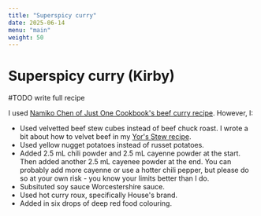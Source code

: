 ```yaml
---
title: "Superspicy curry"
date: 2025-06-14
menu: "main"
weight: 50
---
```


# Superspicy curry (Kirby)

#TODO write full recipe

I used [Namiko Chen of Just One Cookbook's beef curry recipe](https://www.justonecookbook.com/japanese-beef-curry/). However, I:

* Used velvetted beef stew cubes instead of beef chuck roast. I wrote a bit about how to velvet beef in my [Yor's Stew recipe](../spy_x_family/yors_stew.md).
* Used yellow nugget potatoes instead of russet potatoes.
* Added 2.5 mL chili powder and 2.5 mL cayenne powder at the start. Then added another 2.5 mL cayenee powder at the end. You can probably add more cayenne or use a hotter chili pepper, but please do so at your own risk - you know your limits better than I do.
* Subsituted soy sauce Worcestershire sauce.
* Used hot curry roux, specifically House's brand.
* Added in six drops of deep red food colouring.